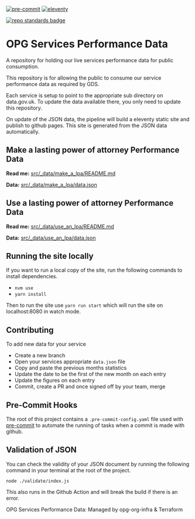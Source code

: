 [![pre-commit](https://img.shields.io/badge/pre--commit-enabled-brightgreen?logo=pre-commit&logoColor=white)](https://github.com/pre-commit/pre-commit)
[![eleventy](https://img.shields.io/badge/staticgen-eleventy-%23707070.svg?style=flat-square)](https://11ty.io)

[![repo standards badge](https://img.shields.io/badge/dynamic/json?color=blue&style=for-the-badge&logo=github&label=MoJ%20Compliant&query=%24.result&url=https%3A%2F%2Foperations-engineering-reports.cloud-platform.service.justice.gov.uk%2Fapi%2Fv1%2Fcompliant_public_repositories%2Fopg-performance-data)](https://operations-engineering-reports.cloud-platform.service.justice.gov.uk/public-github-repositories.html#opg-performance-data "Link to report")

# OPG Services Performance Data

A repository for holding our live services performance data for public consumption.

This repository is for allowing the public to consume our service performance data as required by GDS.

Each service is setup to point to the appropriate sub directory on data.gov.uk. To update
the data available there, you only need to update this repository.

On update of the JSON data, the pipeline will build a eleventy static site and publish to github pages. This site is generated from the JSON data automatically.

## Make a lasting power of attorney Performance Data

**Read me:** [src/_data/make_a_lpa/README.md](src/_data/make_a_lpa/README.md)

**Data:** [src/_data/make_a_lpa/data.json](src/_data/make_a_lpa/data.json)

## Use a lasting power of attorney Performance Data

**Read me:** [src/_data/use_an_lpa/README.md](src/_data/use_an_lpa/README.md)

**Data:** [src/_data/use_an_lpa/data.json](src/_data/use_an_lpa/data.json)

## Running the site locally

If you want to run a local copy of the site, run the following commands to install dependencies.

* `nvm use`
* `yarn install`

Then to run the site use `yarn run start` which will run the site on localhost:8080 in watch mode.

## Contributing

To add new data for your service

* Create a new branch
* Open your services appropriate `data.json` file
* Copy and paste the previous months statistics
* Update the date to be the first of the new month on each entry
* Update the figures on each entry
* Commit, create a PR and once signed off by your team, merge

## Pre-Commit Hooks

The root of this project contains a `.pre-commit-config.yaml` file used with [pre-commit](https://pre-commit.com/) to automate the running of tasks when a commit is made with github.

## Validation of JSON

You can check the validity of your JSON document by running the following command in your terminal at the root of the project.

`node ./validate/index.js`

This also runs in the Github Action and will break the build if there is an error.

OPG Services Performance Data: Managed by opg-org-infra &amp; Terraform
